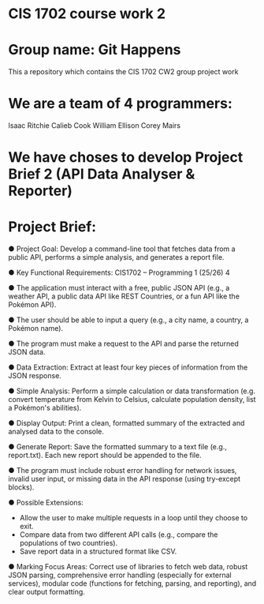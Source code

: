 # CIS 1702 course work 2
# Group name: Git Happens
This a repository which contains the CIS 1702 CW2 group project work

# We are a team of 4 programmers:
Isaac Ritchie 
Calieb Cook 
William Ellison 
Corey Mairs

# We have choses to develop Project Brief 2 (API Data Analyser & Reporter)
# Project Brief:

● Project Goal: Develop a command-line tool that fetches data from a public API, performs a simple analysis, and generates a report file.

● Key Functional Requirements: CIS1702 – Programming 1 (25/26) 4

● The application must interact with a free, public JSON API (e.g., a weather API, a public data API like REST Countries, or a fun API like the Pokémon API).

● The user should be able to input a query (e.g., a city name, a country, a Pokémon name).

● The program must make a request to the API and parse the returned JSON data.

● Data Extraction: Extract at least four key pieces of information from the JSON response.

● Simple Analysis: Perform a simple calculation or data transformation (e.g. convert temperature from Kelvin to Celsius, calculate population density, list a Pokémon's abilities).

● Display Output: Print a clean, formatted summary of the extracted and analysed data to the console.

● Generate Report: Save the formatted summary to a text file (e.g., report.txt). Each new report should be appended to the file.

● The program must include robust error handling for network issues, invalid user input, or missing data in the API response (using try-except blocks).

● Possible Extensions:
- Allow the user to make multiple requests in a loop until they choose to exit.
- Compare data from two different API calls (e.g., compare the populations of two countries).
- Save report data in a structured format like CSV.
  
● Marking Focus Areas: Correct use of libraries to fetch web data, robust JSON parsing, comprehensive error handling (especially for external services), modular code (functions for fetching, parsing, and reporting), and clear output formatting.
